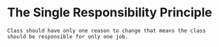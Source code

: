 # The Single Responsibility Principle
```
Class should have only one reason to change that means the class should be responsible for only one job.
```
